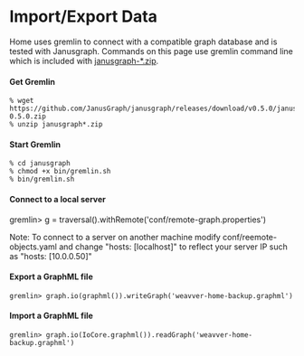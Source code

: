 # Import/Export Data

Home uses gremlin to connect with a compatible graph database and is tested with Janusgraph. Commands on this page use gremlin command line which is included with [janusgraph-*.zip][1].

#### Get Gremlin
~~~~
% wget https://github.com/JanusGraph/janusgraph/releases/download/v0.5.0/janusgraph-0.5.0.zip
% unzip janusgraph*.zip
~~~~

#### Start Gremlin
~~~~
% cd janusgraph
% chmod +x bin/gremlin.sh
% bin/gremlin.sh
~~~~

#### Connect to a local server
gremlin> g = traversal().withRemote('conf/remote-graph.properties')

Note: To connect to a server on another machine modify conf/reemote-objects.yaml and change "hosts: [localhost]" to reflect your server IP such as "hosts: [10.0.0.50]"

#### Export a GraphML file

~~~~
gremlin> graph.io(graphml()).writeGraph('weavver-home-backup.graphml')
~~~~

#### Import a GraphML file

~~~
gremlin> graph.io(IoCore.graphml()).readGraph('weavver-home-backup.graphml')
~~~

[1]: https://github.com/JanusGraph/janusgraph/releases